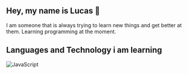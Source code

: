 ## **Hey, my name is Lucas 👋**
I am someone that is always trying to learn new things and get better at them. Learning programming at the moment.
## Languages and Technology i am learning

![JavaScript](https://img.shields.io/badge/-JavaScript-black?style=flat-square&logo=javascript)



<!--
**lucasfranco999/lucasfranco999** is a ✨ _special_ ✨ repository because its `README.md` (this file) appears on your GitHub profile.

Here are some ideas to get you started:

- 🔭 I’m currently working on ...
- 🌱 I’m currently learning ...
- 👯 I’m looking to collaborate on ...
- 🤔 I’m looking for help with ...
- 💬 Ask me about ...
- 📫 How to reach me: ...
- 😄 Pronouns: ...
- ⚡ Fun fact: ...
-->

